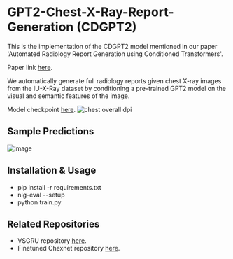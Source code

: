 # GPT2-Chest-X-Ray-Report-Generation (CDGPT2)
This is the implementation of the CDGPT2 model mentioned in our paper 'Automated Radiology Report Generation using Conditioned Transformers'.

Paper link [here](https://doi.org/10.1016/j.imu.2021.100557).

We automatically generate full radiology reports given chest X-ray images from the IU-X-Ray dataset by conditioning a pre-trained GPT2 model on the visual and semantic features of the image.

Model checkpoint [here](https://drive.google.com/drive/folders/1GRT5-aQ7WXN9F7OzDjl3aHLGERT63sIh?usp=sharing).
![chest overall dpi](https://user-images.githubusercontent.com/6074821/113484358-320c1000-94a8-11eb-83da-fc2ca2ca4e86.png)

## Sample Predictions
![image](https://user-images.githubusercontent.com/6074821/113487044-098b1280-94b6-11eb-93b0-f2bf3202010f.png)

## Installation & Usage

- pip install -r requirements.txt
- nlg-eval --setup
- python train.py

## Related Repositories
- VSGRU repository [here](https://github.com/omar-mohamed/X-Ray-Report-Generation).
- Finetuned Chexnet repository [here](https://github.com/omar-mohamed/Chest-X-Ray-Tags-Classification).
